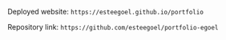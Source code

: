 Deployed website: `https://esteegoel.github.io/portfolio`

Repository link: `https://github.com/esteegoel/portfolio-egoel`
